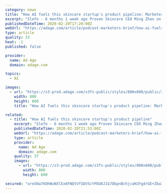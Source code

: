 ```yaml
---
category: news
title: "How AI fuels this skincare startup's product pipeline: Marketer’s Brief Podcast"
excerpt: "Slefo - 6 months 1 week ago Proven Skincare CEO Ming Zhao on using AI to create tailor-made products, hot trends in skincare and why the category is exploding"
publishedDateTime: 2020-02-20T17:20:00Z
webUrl: "https://adage.com/article/podcast-marketers-brief/how-ai-fuels-skincare-startups-product-pipeline-marketers-brief-podcast/2238216"
type: article
quality: 33
heat: -1
published: false

provider:
  name: Ad Age
  domain: adage.com

topics:
  - AI

images:
  - url: "https://s3-prod.adage.com/s3fs-public/styles/800x600/public/20200214_mingZhaoV2_3x2_1.jpg"
    width: 800
    height: 600
    title: "How AI fuels this skincare startup's product pipeline: Marketer’s Brief Podcast"

related:
  - title: "How AI fuels this skincare startup's product pipeline"
    excerpt: "Slefo - 6 months 1 week ago Proven Skincare CEO Ming Zhao on using AI to create tailor-made products, hot trends in skincare and why the category is exploding"
    publishedDateTime: 2020-02-20T21:53:00Z
    webUrl: "https://adage.com/article/podcast-marketers-brief/how-ai-fuels-skincare-startups-product-pipeline/2238216"
    type: article
    provider:
      name: Ad Age
      domain: adage.com
    quality: 37
    images:
      - url: "https://s3-prod.adage.com/s3fs-public/styles/800x600/public/20200214_mingZhaoV2_3x2_1.jpg"
        width: 800
        height: 600

secured: "oreSNa76OhWuNXlEx6FNQtVfSDV5cYPDU8J1G7ObpnBchjcaKUYgdrGE+Zba3rQgXsTCwCHbFmIT1yFwGznCXHDvmY1Ae0QOeZp8CFhAnwrhA1AKgUltG9i32emkdhX+wvH8A2rFRY2lJRusAFlbMD9Zhsi7ADsM/1okLH3/fNr9G8uhoHMIJF/ibVoYp+lALn6mIaY3c4YwZjcncY72cMj3tg54v2yGTycGYrSvlfBRIf/Rfg4BSUBgqxrqAeykkaH0cVidfgO94+OaDMq0SL2OkXh1Wq8j/vDiyFeyUWGKk3D05m78/m+4azUbvaQa+wiZ9GlYLrQBlMXuW5sM+LoSzrA829XvSwQq9n+/RSZHS/rkRuy7cId3jf+ZXm7a+MmrKMmAU0+zUfy86a9VsSQf6koJ/6lRbV1Z3qsa6SZP+gj7bdFZSo9D/XZuxF6fjWBgErrvXJ4fpwuTDcvDsNTOTuvJZCGXbVf/FKyYTr4=;lio3ZWV+UzSsD8tdR3NLtw=="
---
```


